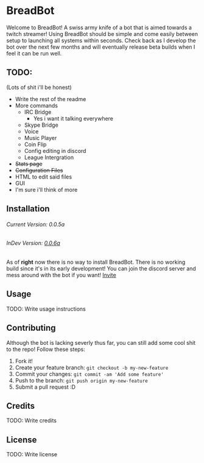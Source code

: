 # BreadBot
Welcome to BreadBot! A swiss army knife of a bot that is aimed towards a twitch streamer! Using BreadBot should be
simple and come easily between setup to launching all systems within seconds. Check back as I develop the bot over
the next few months and will eventually release beta builds when I feel it can be run well.


## TODO: 
(Lots of shit i'll be honest)

- Write the rest of the readme
- More commands
	- IRC Bridge
	    - Yes i want it talking everywhere
	- Skype Bridge
	- Voice
	- Music Player
	- Coin Flip
	- Config editing in discord
	- League Intergration
- ~~Stats page~~
- ~~Configuration Files~~
- HTML to edit said files
- GUI
- I'm sure i'll think of more

## Installation

###### Current Version: 0.0.5a
###### InDev Version: [0.0.6a](https://github.com/Birdgeek/BreadBot/tree/0.0.6a)



As of **right** now there is no way to install BreadBot. There is no working build since it's in its early development!
You can join the discord server and mess around with the bot if you want! [Invite](http://www.discord.gg/0sC78ow078EJdwnL)

## Usage

TODO: Write usage instructions

## Contributing
Although the bot is lacking severly thus far, you can still add some cool shit to the repo!
Follow these steps:
 1. Fork it!
 2. Create your feature branch: `git checkout -b my-new-feature`
 3. Commit your changes: `git commit -am 'Add some feature'`
 4. Push to the branch: `git push origin my-new-feature`
 5. Submit a pull request :D


## Credits

TODO: Write credits

## License

TODO: Write license